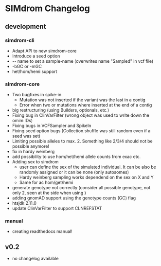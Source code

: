 # SIMdrom Changelog

## development

### simdrom-cli

* Adapt API to new simdrom-core
* Introduce a seed option
* -- name to set a sample-name (overwrites name "Sampled" in vcf file)
* -bGC or -mGC
* het/hom/hemi support

### simdrom-core

* Two bugfixes in spike-in
  * Mutation was not inserted if the variant was the last in a contig
  * Error when two or mutations where inserted at the end of a contig
* big restructuring (using Builders, optionals, etc.)
* Fixing bug in ClinVarFilter (wrong object was used to write down the omim IDs)
* Fixing bugs in VCFSampler and SpikeIn
* Fixing seed option bugs (Collection.shuffle was still random even if a seed was set)
* Limiting possible alleles to max. 2. Something like 2/3/4 should not be possible anymore!
* fix in hardy weinberg
* add possibility to use hom/het/hemi allele counts from exac etc.
* Adding sex to simdrom
  * user can define the sex of the simulated individual. It can be also be randomly assigned or it can be none (only autosomes)
  * Hardy weinberg sampling works dependend on the sex on X and Y
  * Same for ac hom/get/hemi
* generate genotype not correctly (consider all possible genotype, not only 2, seen at the side when using )
* adding gnomAD support using the genotype counts (GC) flag
* htsjdk 2.11.0
* update ClinVarFilter to support CLNREFSTAT



### manual

* creating readthedocs manual!

## v0.2

* no changelog available

